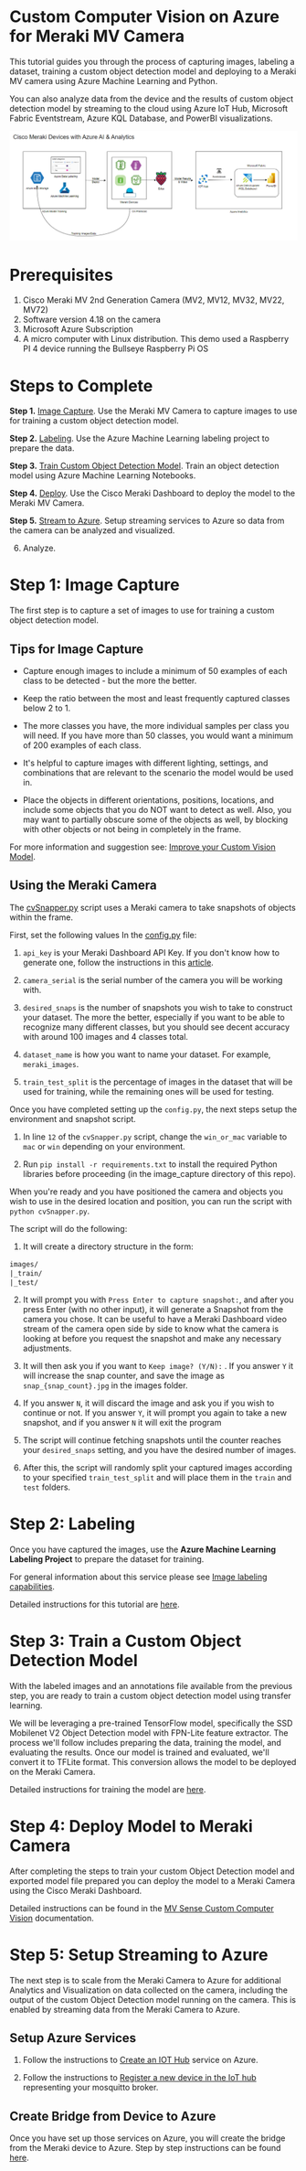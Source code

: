 # Custom Computer Vision on Azure for Meraki MV Camera

This tutorial guides you through the process of capturing images, labeling a dataset, training a custom object detection model and deploying to a Meraki MV camera using Azure Machine Learning and Python.  

You can also analyze data from the device and the results of custom object detection model by streaming to the cloud using Azure IoT Hub, Microsoft Fabric Eventstream, Azure KQL Database, and PowerBI visualizations.

![Meraki on Azure Architecture](images/Meraki_Auzre_Arch.png)

# Prerequisites

1. Cisco Meraki MV 2nd Generation Camera (MV2, MV12, MV32, MV22, MV72)
2. Software version 4.18 on the camera
3. Microsoft Azure Subscription
4. A micro computer with Linux distribution.  This demo used a Raspberry PI 4 device running the Bullseye Raspberry Pi OS 

# Steps to Complete

**Step 1.** [Image Capture](#image_capture).  Use the Meraki MV Camera to capture images to use for training a custom object detection model.

**Step 2.** [Labeling](#labeling). Use the Azure Machine Learning labeling project to prepare the data.

**Step 3.** [Train Custom Object Detection Model](#custOD). Train an object detection model using Azure Machine Learning Notebooks.

**Step 4.** [Deploy](#deploy). Use the Cisco Meraki Dashboard to deploy the model to the Meraki MV Camera.

**Step 5.** [Stream to Azure](#azure). Setup streaming services to Azure so data from the camera can be analyzed and visualized.

6. Analyze.

<a name="image_capture"></a>

# Step 1: Image Capture

The first step is to capture a set of images to use for training a custom object detection model.  

## Tips for Image Capture
*   Capture enough images to include a minimum of 50 examples of each class to be detected - but the more the better.  

* Keep the ratio between the most and least frequently captured classes below 2 to 1.

* The more classes you have, the more individual samples per class you will need.  If you have more than 50 classes, you would want a minimum of 200 examples of each class.

* It's helpful to capture images with different lighting, settings, and combinations that are relevant to the scenario the model would be used in.

* Place the objects in different orientations, positions, locations, and include some objects that you do NOT want to detect as well.  Also, you may want to partially obscure some of the objects as well, by blocking with other objects or not being in completely in the frame.

For more information and suggestion see: [Improve your Custom Vision Model](https://learn.microsoft.com/en-us/azure/ai-services/custom-vision-service/getting-started-improving-your-classifier).

## Using the Meraki Camera

The [cvSnapper.py](image_capture/cvSnapper.py) script uses a Meraki camera to take snapshots of objects within the frame. 

First, set the following values In the [config.py](image_capture/config.py) file:

1. `api_key` is your Meraki Dashboard API Key. If you don't know how to generate one, follow the instructions in this [article](https://documentation.meraki.com/General_Administration/Other_Topics/Cisco_Meraki_Dashboard_API).

2. `camera_serial` is the serial number of the camera you will be working with.

3. `desired_snaps` is the number of snapshots you wish to take to construct your dataset. The more the better, especially if you want to be able to recognize many different classes, but you should see decent accuracy with around 100 images and 4 classes total.

4. `dataset_name` is how you want to name your dataset.  For example, `meraki_images`.

5. `train_test_split` is the percentage of images in the dataset that will be used for training, while the remaining ones will be used for testing.

Once you have completed setting up the `config.py`, the next steps setup the environment and snapshot script. 

1.  In line `12` of the `cvSnapper.py` script, change the `win_or_mac` variable to `mac` or `win` depending on your environment.

2. Run `pip install -r requirements.txt` to install the required Python libraries before proceeding (in the image_capture directory of this repo).

When you're ready and you have positioned the camera and objects you wish to use in the desired location and position, you can run the script with `python cvSnapper.py`.

The script will do the following:

1. It will create a directory structure in the form:

```
images/
|_train/
|_test/
```

2. It will prompt you with `Press Enter to capture snapshot:`, and after you press Enter (with no other input), it will generate a Snapshot from the camera you chose. It can be useful to have a Meraki Dashboard video stream of the camera open side by side to know what the camera is looking at before you request the snapshot and make any necessary adjustments.

3. It will then ask you if you want to `Keep image? (Y/N):` . If you answer `Y` it will increase the snap counter, and save the image as `snap_{snap_count}.jpg` in the images folder.
4. If you answer `N`, it will discard the image and ask you if you wish to continue or not. If you answer `Y`, it will prompt you again to take a new snapshot, and if you answer `N` it will exit the program
5. The script will continue fetching snapshots until the counter reaches your `desired_snaps` setting, and you have the desired number of images.
6. After this, the script will randomly split your captured images according to your specified `train_test_split` and will place them in the `train` and `test` folders.

<a name="labeling"></a>

# Step 2: Labeling

Once you have captured the images, use the **Azure Machine Learning Labeling Project** to prepare the dataset for training.   

For general information about this service please see [Image labeling capabilities](https://learn.microsoft.com/en-us/azure/machine-learning/how-to-create-image-labeling-projects?view=azureml-api-2#image-labeling-capabilities.
).

Detailed instructions for this tutorial are [here](labeling/README.md).

<a name="custOD"></a>

# Step 3: Train a Custom Object Detection Model

With the labeled images and an annotations file available from the previous step, you are ready to train a custom object detection model using transfer learning. 

We will be leveraging a pre-trained TensorFlow model, specifically the SSD Mobilenet V2 Object Detection model with FPN-Lite feature extractor.  The process we'll follow includes preparing the data, training the model, and evaluating the results.  Once our model is trained and evaluated, we'll convert it to TFLite format. This conversion allows the model to be deployed on the Meraki Camera. 

Detailed instructions for training the model are [here](object-detection/README.md).

<a name="deploy"></a>

# Step 4: Deploy Model to Meraki Camera

After completing the steps to train your custom Object Detection model and exported model file prepared you can deploy the model to a Meraki Camera using the Cisco Meraki Dashboard. 

Detailed instructions can be found in the [MV Sense Custom Computer Vision](https://documentation.meraki.com/MV/Video_Analytics/MV_Sense_Custom_Computer_Vision) documentation.

<a name="azure"></a>

# Step 5: Setup Streaming to Azure

The next step is to scale from the Meraki Camera to Azure for additional Analytics and Visualization on data collected on the camera, including the output of the custom Object Detection model running on the camera.  This is enabled by streaming data from the Meraki Camera to Azure.

## Setup Azure Services

1. Follow the instructions to [Create an IOT Hub](https://learn.microsoft.com/en-us/azure/iot-hub/iot-hub-create-through-portal#create-an-iot-hub) service on Azure.

2. Follow the instructions to [Register a new device in the IoT hub](https://learn.microsoft.com/en-us/azure/iot-hub/iot-hub-create-through-portal#register-a-new-device-in-the-iot-hub) representing your mosquitto broker.

## Create Bridge from Device to Azure

Once you have set up those services on Azure, you will create the bridge from the Meraki device to Azure.  Step by step instructions can be found [here](azure/README.md).

